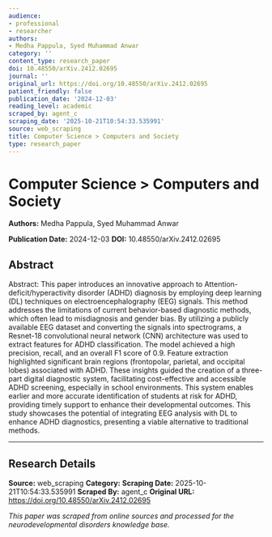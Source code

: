 ```yaml
---
audience:
- professional
- researcher
authors:
- Medha Pappula, Syed Muhammad Anwar
category: ''
content_type: research_paper
doi: 10.48550/arXiv.2412.02695
journal: ''
original_url: https://doi.org/10.48550/arXiv.2412.02695
patient_friendly: false
publication_date: '2024-12-03'
reading_level: academic
scraped_by: agent_c
scraping_date: '2025-10-21T10:54:33.535991'
source: web_scraping
title: Computer Science > Computers and Society
type: research_paper
---
```

# Computer Science > Computers and Society

**Authors:** Medha Pappula, Syed Muhammad Anwar

**Publication Date:** 2024-12-03
**DOI:** 10.48550/arXiv.2412.02695

## Abstract

Abstract:
This paper introduces an innovative approach to Attention-deficit/hyperactivity disorder (ADHD) diagnosis by employing deep learning (DL) techniques on electroencephalography (EEG) signals. This method addresses the limitations of current behavior-based diagnostic methods, which often lead to misdiagnosis and gender bias. By utilizing a publicly available EEG dataset and converting the signals into spectrograms, a Resnet-18 convolutional neural network (CNN) architecture was used to extract features for ADHD classification. The model achieved a high precision, recall, and an overall F1 score of 0.9. Feature extraction highlighted significant brain regions (frontopolar, parietal, and occipital lobes) associated with ADHD. These insights guided the creation of a three-part digital diagnostic system, facilitating cost-effective and accessible ADHD screening, especially in school environments. This system enables earlier and more accurate identification of students at risk for ADHD, providing timely support to enhance their developmental outcomes. This study showcases the potential of integrating EEG analysis with DL to enhance ADHD diagnostics, presenting a viable alternative to traditional methods.

---

## Research Details

**Source:** web_scraping
**Category:** 
**Scraping Date:** 2025-10-21T10:54:33.535991
**Scraped By:** agent_c
**Original URL:** https://doi.org/10.48550/arXiv.2412.02695

*This paper was scraped from online sources and processed for the neurodevelopmental disorders knowledge base.*